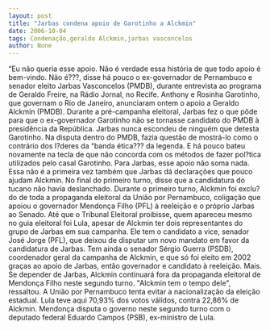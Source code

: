 ```yaml
---
layout: post
title: "Jarbas condena apoio de Garotinho a Alckmin"
date: 2006-10-04
tags: Condenação,geraldo Alckmin,jarbas vasconcelos
author: None
---
```

“Eu não queria esse apoio. Não é verdade essa história de que todo apoio é bem-vindo. Não é???, disse há pouco o ex-governador de Pernambuco e senador eleito Jarbas Vasconcelos (PMDB), durante entrevista ao programa de Geraldo Freire, na Rádio Jornal, no Recife.
Anthony e Rosinha Garotinho, que governam o Rio de Janeiro, anunciaram ontem o apoio a Geraldo Alckmin (PMDB).
Durante a pré-campanha eleitoral, Jarbas fez o que pôde para que o ex-governador Garotinho
 não se tornasse candidato do PMDB à presidência da República.
Jarbas nunca escondeu de ninguém que detesta Garotinho. Na disputa dentro do PMDB, fazia questão de mostrá-lo como o contrário dos l?deres da “banda ética??? da legenda.
E há pouco bateu novamente na tecla de que não concorda com os métodos de fazer pol?tica utilizados pelo casal Garotinho. Para Jarbas, esse apoio não soma nada.
Essa não é a primeira vez também que Jarbas dá declarações que pouco ajudam Alckmin. No final do primeiro turno, disse que a candidatura do tucano não havia deslanchado.
Durante o primeiro turno, Alckmin foi exclu?do de toda a propaganda eleitoral da União por Pernambuco, coligação que apoiou o governador Mendonça Filho (PFL) à reeleição e o próprio Jarbas ao Senado.
Até que o Tribunal Eleitoral proibisse, quem apareceu mesmo no guia eleitoral foi Lula, apesar de Alckmin ter dois representantes do grupo de Jarbas em sua campanha.
Ele tem o candidato a vice, senador José Jorge (PFL), que deixou de disputar um novo mandato em favor da candidatura de Jarbas.
Tem ainda o senador Sérgio Guerra (PSDB), coordenador geral da campanha de Alckmin, e que só foi eleito em 2002 graças ao apoio de Jarbas, então governador e candidato à reeleição.
Mais. Se depender de Jarbas, Alckmin continuará fora da propaganda eleitoral de Mendonça Filho neste segundo turno. \"Alckmin tem o tempo dele\", ressaltou.
A União por Pernambuco tenta evitar a nacionalização da eleição estadual. Lula teve aqui 70,93% dos votos válidos, contra 22,86% de Alckmin.
Mendonça disputa o governo neste segundo turno com o deputado federal Eduardo Campos (PSB), ex-ministro de Lula. 